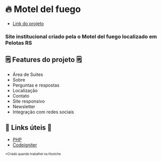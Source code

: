 # 🔥 Motel del fuego
- [Link do projeto](https://www.moteldelfuego.com.br/)

### Site institucional criado pela o Motel del fuego localizado em Pelotas RS


## 🗒️ Features do projeto 🗒️

- Área de Suites
- Sobre
- Perguntas e respostas
- Localização
- Contato
- Site responsivo
- Newsletter
- Integração com redes sociais

## 💎 Links úteis 💎
- [PHP](https://www.php.net/)
- [Codeigniter](https://www.codeigniter.com/)


<small style="font-size: 10px">*Criado quando trabalhei na Hostche</small>
